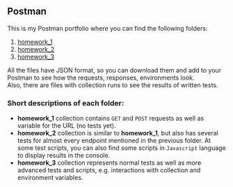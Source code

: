 ## Postman
This is my Postman portfolio where you can find the following folders:

1. [homework_1](https://github.com/ida-que/Postman/tree/main/homework_1)
2. [homework_2](https://github.com/ida-que/Postman/tree/main/homework_2)
3. [homework_3](https://github.com/ida-que/Postman/tree/main/homework_3)

All the files have JSON format, so you can download them and add to your Postman to see how the requests, responses, environments look. </br>
Also, there are files with collection runs to see the results of written tests. </br>

### Short descriptions of each folder:
* **homework_1** collection contains `GET` and `POST` requests as well as variable for the URL (no tests yet).
* **homework_2** collection is similar to **homework_1**, but also has several tests for almost every endpoint mentioned in the previous folder. At some test scripts, you can also find some scripts in `Javascript` language to display results in the console.
* **homework_3** collection represents normal tests as well as more advanced tests and scripts, e.g. interactions with collection and environment variables.